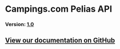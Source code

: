# Campings.com Pelias API

### Version: [1.0](https://github.com/campings-group/pelias-api/releases)

## [View our documentation on GitHub](https://github.com/campings-group/pelias-api/documentation)
